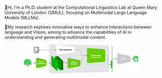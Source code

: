 

👋Hi, I'm a Ph.D. student at the Computational Linguistics Lab at Queen Mary University of London (QMUL), focusing on Multimodal Large Language Models (MLLMs). 

🎯My research explores innovative ways to enhance interactions between language and Vision, aiming to advance the capabilities of AI in understanding and generating multimodal content.

<div align=center>
<img src="./assets/rp.svg" width="75%">
</div>
<!-- <picture>
  <source media="(prefers-color-scheme: dark)" srcset="./profile-3d-contrib/profile-night-view.svg" />
  <source media="(prefers-color-scheme: light)" srcset="./profile-3d-contrib/profile-south-season-animate.svg" />
  <img src="./profile-3d-contrib/profile-night-view.svg" />
</picture> -->
